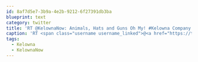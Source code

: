 ```yaml
---
id: 8af7d5e7-3b9a-4e2b-9212-6f27391db3ba
blueprint: text
category: twitter
title: 'RT @KelownaNow: Animals, Hats and Guns Oh My! #Kelowna Company Kickstarts Video Game @HyperHippoGames @AccelerateOK #KelownaNow http://t.co…'
caption: 'RT <span class="username username_linked">@<a href="https://twitter.com/KelownaNow" title="KelownaNow">KelownaNow</a></span>: Animals, Hats and Guns Oh My! <span class="hashtag hashtag_local">#<a href="http://tweettemp.darylchymko.ca/?tag=kelowna">Kelowna</a> Company Kickstarts Video Game <span class="username username_linked">@<a href="https://twitter.com/HyperHippoGames" title="Hyper Hippo Games">HyperHippoGames</a></span> <span class="username username_linked">@<a href="https://twitter.com/AccelerateOK" title="Accelerate Okanagan">AccelerateOK</a></span> <span class="hashtag hashtag_local">#<a href="http://tweettemp.darylchymko.ca/?tag=kelownanow">KelownaNow</a> http://t.co…'
tags:
  - Kelowna
  - KelownaNow
---
```


